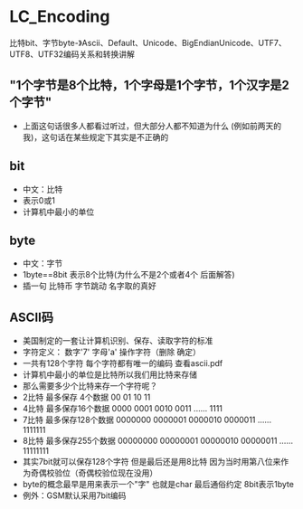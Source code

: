 # LC_Encoding
比特bit、字节byte-》Ascii、Default、Unicode、BigEndianUnicode、UTF7、UTF8、UTF32编码关系和转换讲解

## "1个字节是8个比特，1个字母是1个字节，1个汉字是2个字节"
- 上面这句话很多人都看过听过，但大部分人都不知道为什么 (例如前两天的我)，这句话在某些规定下其实是不正确的

## bit
- 中文：比特
- 表示0或1
- 计算机中最小的单位
## byte
- 中文：字节
- 1byte==8bit 表示8个比特(为什么不是2个或者4个 后面解答)
- 插一句 比特币 字节跳动 名字取的真好

## ASCII码
- 美国制定的一套让计算机识别、保存、读取字符的标准
- 字符定义： 数字'7' 字母'a' 操作字符（删除 确定）
- 一共有128个字符 每个字符都有唯一的编码 查看ascii.pdf
- 计算机中最小的单位是比特所以我们用比特来存储
- 那么需要多少个比特来存一个字符呢？
- 2比特 最多保存 4个数据 00 01 10 11
- 4比特 最多保存16个数据 0000 0001 0010 0011 ...... 1111
- 7比特 最多保存128个数据 0000000 0000001 0000010 0000011 ...... 1111111
- 8比特 最多保存255个数据 00000000 00000001 00000010 00000011 ...... 11111111
- 其实7bit就可以保存128个字符 但是最后还是用8比特 因为当时用第八位来作为奇偶校验位（奇偶校验位现在没用）
- byte的概念最早是用来表示一个"字" 也就是char 最后通俗约定 8bit表示1byte
- 例外：GSM默认采用7bit编码

